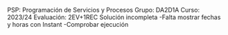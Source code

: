 PSP: Programación de Servicios y Procesos
Grupo: DA2D1A
Curso: 2023/24
Evaluación: 2EV+1REC
Solución incompleta
-Falta mostrar fechas y horas con Instant
-Comprobar ejecución

